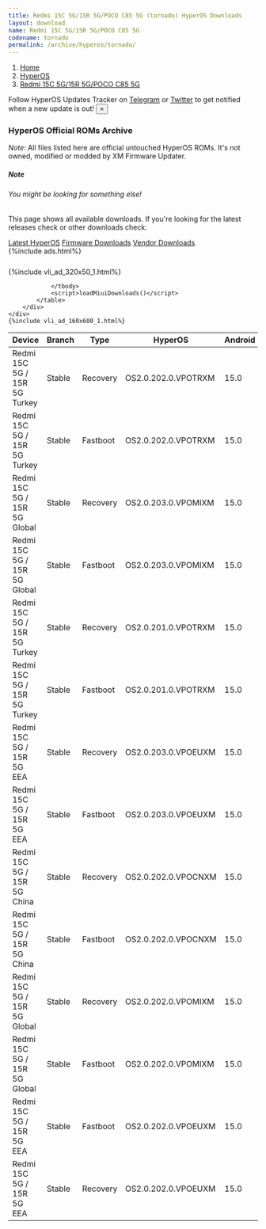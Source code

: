 ```yaml
---
title: Redmi 15C 5G/15R 5G/POCO C85 5G (tornado) HyperOS Downloads
layout: download
name: Redmi 15C 5G/15R 5G/POCO C85 5G
codename: tornado
permalink: /archive/hyperos/tornado/
---
```

<nav aria-label="breadcrumb">
    <ol class="breadcrumb">
        <li class="breadcrumb-item"><a href="/">Home</a></li>
        <li class="breadcrumb-item"><a href="/hyperos/">HyperOS</a></li>
        <li class="breadcrumb-item active" aria-current="page"><a href="/hyperos/tornado/">Redmi 15C 5G/15R 5G/POCO C85 5G</a></li>
    </ol>
</nav>
<div class="alert alert-primary alert-dismissible fade show" role="alert">
    Follow HyperOS Updates Tracker on <a href="https://t.me/MIUIUpdatesTracker" class="alert-link">Telegram</a>
     or <a href="https://twitter.com/MiFwUpdater" class="alert-link">Twitter</a> to get notified when a new update is out!
    <button type="button" class="close" data-dismiss="alert" aria-label="Close">
        <span aria-hidden="true">&times;</span>
    </button>
</div>

### HyperOS Official ROMs Archive
*Note*: All files listed here are official untouched HyperOS ROMs. It's not owned, modified or modded by XM Firmware Updater.
<div class="card">
  <div class="card-body">
    <h5 class="card-title">Note</h5>
    <h6 class="card-subtitle mb-2 text-muted">You might be looking for something else!</h6>
    <p class="card-text">This page shows all available downloads.
     If you're looking for the latest releases check or other downloads check:</p>
    <a href="/hyperos/tornado/" class="card-link">Latest HyperOS</a>
    <a href="/firmware/tornado/" class="card-link">Firmware Downloads</a>
    <a href="/vendor/tornado/" class="card-link">Vendor Downloads</a>
  </div>
</div>
{%include ads.html%}
<div class="row justify-content-center">
    <div class="col-10">
        <div class="table-responsive-md" style="margin-top: 25px;">
            {%include vli_ad_320x50_1.html%}
            <table id="miui" class="display dt-responsive nowrap compact table table-striped table-hover table-sm">
                <thead class="thead-dark">
                    <tr>
                        <th data-ref="device">Device</th>
                        <th data-ref="branch">Branch</th>
                        <th data-ref="type">Type</th>
                        <th data-ref="miui">HyperOS</th>
                        <th data-ref="android">Android</th>
                        <th data-ref="size">Size</th>
                        <th data-ref="size">Date</th>
                        <th data-ref="link">Link</th>
                    </tr>
                </thead>
                <tbody>
                <tr><td>Redmi 15C 5G / 15R 5G Turkey</td><td>Stable</td><td>Recovery</td><td>OS2.0.202.0.VPOTRXM</td><td>15.0</td><td>5.4 GB</td><td>2025-10-31</td><td><a href="/hyperos/tornado/stable/OS2.0.202.0.VPOTRXM/">Download</a></td></tr>
<tr><td>Redmi 15C 5G / 15R 5G Turkey</td><td>Stable</td><td>Fastboot</td><td>OS2.0.202.0.VPOTRXM</td><td>15.0</td><td>7.5 GB</td><td>2025-10-10</td><td><a href="/hyperos/tornado/stable/OS2.0.202.0.VPOTRXM/">Download</a></td></tr>
<tr><td>Redmi 15C 5G / 15R 5G Global</td><td>Stable</td><td>Recovery</td><td>OS2.0.203.0.VPOMIXM</td><td>15.0</td><td>5.4 GB</td><td>2025-10-11</td><td><a href="/hyperos/tornado/stable/OS2.0.203.0.VPOMIXM/">Download</a></td></tr>
<tr><td>Redmi 15C 5G / 15R 5G Global</td><td>Stable</td><td>Fastboot</td><td>OS2.0.203.0.VPOMIXM</td><td>15.0</td><td>8.4 GB</td><td>2025-09-23</td><td><a href="/hyperos/tornado/stable/OS2.0.203.0.VPOMIXM/">Download</a></td></tr>
<tr><td>Redmi 15C 5G / 15R 5G Turkey</td><td>Stable</td><td>Recovery</td><td>OS2.0.201.0.VPOTRXM</td><td>15.0</td><td>5.4 GB</td><td>2025-09-29</td><td><a href="/hyperos/tornado/stable/OS2.0.201.0.VPOTRXM/">Download</a></td></tr>
<tr><td>Redmi 15C 5G / 15R 5G Turkey</td><td>Stable</td><td>Fastboot</td><td>OS2.0.201.0.VPOTRXM</td><td>15.0</td><td>7.5 GB</td><td>2025-09-06</td><td><a href="/hyperos/tornado/stable/OS2.0.201.0.VPOTRXM/">Download</a></td></tr>
<tr><td>Redmi 15C 5G / 15R 5G EEA</td><td>Stable</td><td>Recovery</td><td>OS2.0.203.0.VPOEUXM</td><td>15.0</td><td>5.5 GB</td><td>2025-09-29</td><td><a href="/hyperos/tornado/stable/OS2.0.203.0.VPOEUXM/">Download</a></td></tr>
<tr><td>Redmi 15C 5G / 15R 5G EEA</td><td>Stable</td><td>Fastboot</td><td>OS2.0.203.0.VPOEUXM</td><td>15.0</td><td>8.0 GB</td><td>2025-09-18</td><td><a href="/hyperos/tornado/stable/OS2.0.203.0.VPOEUXM/">Download</a></td></tr>
<tr><td>Redmi 15C 5G / 15R 5G China</td><td>Stable</td><td>Recovery</td><td>OS2.0.202.0.VPOCNXM</td><td>15.0</td><td>5.3 GB</td><td>2025-09-23</td><td><a href="/hyperos/tornado/stable/OS2.0.202.0.VPOCNXM/">Download</a></td></tr>
<tr><td>Redmi 15C 5G / 15R 5G China</td><td>Stable</td><td>Fastboot</td><td>OS2.0.202.0.VPOCNXM</td><td>15.0</td><td>7.0 GB</td><td>2025-09-06</td><td><a href="/hyperos/tornado/stable/OS2.0.202.0.VPOCNXM/">Download</a></td></tr>
<tr><td>Redmi 15C 5G / 15R 5G Global</td><td>Stable</td><td>Recovery</td><td>OS2.0.202.0.VPOMIXM</td><td>15.0</td><td>5.3 GB</td><td>2025-09-19</td><td><a href="/hyperos/tornado/stable/OS2.0.202.0.VPOMIXM/">Download</a></td></tr>
<tr><td>Redmi 15C 5G / 15R 5G Global</td><td>Stable</td><td>Fastboot</td><td>OS2.0.202.0.VPOMIXM</td><td>15.0</td><td>8.3 GB</td><td>2025-08-19</td><td><a href="/hyperos/tornado/stable/OS2.0.202.0.VPOMIXM/">Download</a></td></tr>
<tr><td>Redmi 15C 5G / 15R 5G EEA</td><td>Stable</td><td>Fastboot</td><td>OS2.0.202.0.VPOEUXM</td><td>15.0</td><td>8.0 GB</td><td>2025-08-25</td><td><a href="/hyperos/tornado/stable/OS2.0.202.0.VPOEUXM/">Download</a></td></tr>
<tr><td>Redmi 15C 5G / 15R 5G EEA</td><td>Stable</td><td>Recovery</td><td>OS2.0.202.0.VPOEUXM</td><td>15.0</td><td>5.4 GB</td><td>None</td><td><a href="/hyperos/tornado/stable/OS2.0.202.0.VPOEUXM/">Download</a></td></tr>

                </tbody>
                <script>loadMiuiDownloads()</script>
            </table>
        </div>
    </div>
    {%include vli_ad_160x600_1.html%}
</div>
